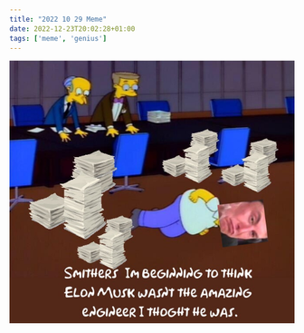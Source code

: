 ```yaml
---
title: "2022 10 29 Meme"
date: 2022-12-23T20:02:28+01:00
tags: ['meme', 'genius']
---
```


![](image.jpg)